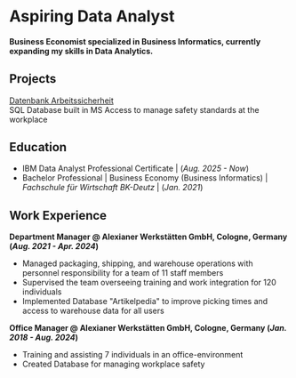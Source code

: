 # Aspiring Data Analyst

#### Business Economist specialized in Business Informatics, currently expanding my skills in Data Analytics.

## Projects

[Datenbank Arbeitssicherheit](https://seidmi.github.io/DB_Arbeitssicherheit)  
SQL Database built in MS Access to manage safety standards at the workplace

<!-- [Datenbank Artikelpedia](/Projects/DB%20Artikelpedia/README.md)
> Database ...  -->

<!-- [Tableau - Learning](/GITHUB/Tableau/)  
[Excel - Learning](/GITHUB/Excel/)   -->

## Education  
- IBM Data Analyst Professional Certificate | (_Aug. 2025 - Now_)  
- Bachelor Professional | Business Economy (Business Informatics) | *Fachschule für Wirtschaft BK-Deutz* | (_Jan. 2021_)  



## Work Experience  
**Department Manager @ Alexianer Werkstätten GmbH, Cologne, Germany (_Aug. 2021 - Apr. 2024_)**  
- Managed packaging, shipping, and warehouse operations with personnel responsibility for a team of 11 staff members  
- Supervised the team overseeing training and work integration for 120 individuals   
- Implemented Database "Artikelpedia" to improve picking times and access to warehouse data for all users   



**Office Manager @ Alexianer Werkstätten GmbH, Cologne, Germany (_Jan. 2018 - Aug. 2024_)**    
- Training and assisting 7 individuals in an office-environment  
- Created Database for managing workplace safety  


